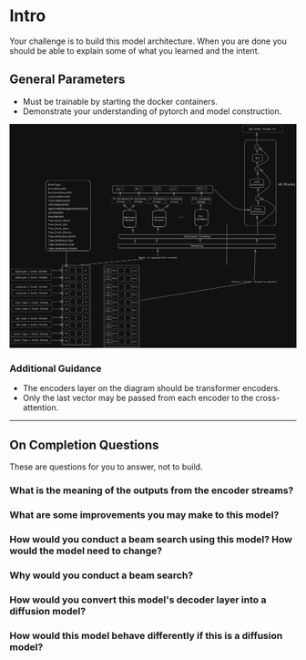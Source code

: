 

# Intro
Your challenge is to build this model architecture.
When you are done you should be able to explain some of what you learned and the intent.

## General Parameters
- Must be trainable by starting the docker containers.
- Demonstrate your understanding of pytorch and model construction.

![ModelArchitecture.png](ModelArchitecture.png)

### Additional Guidance
- The encoders layer on the diagram should be transformer encoders.
- Only the last vector may be passed from each encoder to the cross-attention.

---
## On Completion Questions
These are questions for you to answer, not to build.

### What is the meaning of the outputs from the encoder streams?

### What are some improvements you may make to this model?

### How would you conduct a beam search using this model? How would the model need to change?

### Why would you conduct a beam search?

### How would you convert this model's decoder layer into a diffusion model?

### How would this model behave differently if this is a diffusion model?
